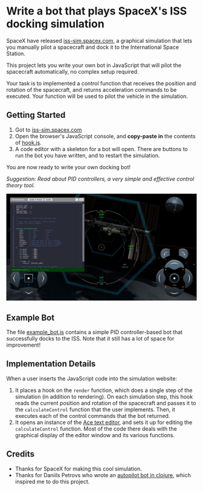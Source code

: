 # Write a bot that plays SpaceX's ISS docking simulation

SpaceX have released [iss-sim.spacex.com](https://iss-sim.spacex.com/),
a graphical simulation that lets you manually pilot a spacecraft and dock it to the International Space Station.

This project lets you write your own bot in JavaScript that will pilot the spacecraft automatically,
no complex setup required.

Your task is to implemented a control function that receives the position and rotation of the spacecraft,
and returns acceleration commands to be executed. Your function will be used to pilot the vehicle in the simulation.

## Getting Started

1. Got to [iss-sim.spacex.com](https://iss-sim.spacex.com/)
2. Open the browser's JavaScript console, and **copy-paste in** the contents of [hook.js](https://raw.githubusercontent.com/andrey-leshenko/ISSDockingBotGame/master/hook.js).
3. A code editor with a skeleton for a bot will open. There are buttons to run the bot you have written, and to restart the simulation.

You are now ready to write your own docking bot!

_Suggestion: Read about PID controllers, a very simple and effective control theory tool._


![Bot editor screenshot](https://github.com/andrey-leshenko/ISSDockingBotGame/blob/master/screenshot.png)

## Example Bot

The file [example_bot.js](https://github.com/andrey-leshenko/ISSDockingBotGame/blob/master/example_bot.js)
contains a simple PID controller-based bot that successfully docks to the ISS.
Note that it still has a lot of space for improvement!

## Implementation Details

When a user inserts the JavaScript code into the simulation website:

1. It places a hook on the `render` function, which does a single step of the simulation (in addition to rendering).
   On each simulation step, this hook reads the current position and rotation of the spacecraft and passes it to the `calculateControl` function that the user implements.
   Then, it executes each of the control commands that the bot returned.
2. It opens an instance of the [Ace text editor](https://ace.c9.io/), and sets it up for editing the `calculateControl` function.
   Most of the code there deals with the graphical display of the editor window and its various functions.

## Credits

- Thanks for SpaceX for making this cool simulation.
- Thanks for Daniils Petrovs who wrote an [autopilot bot in clojure](https://github.com/DaniruKun/spacex-iss-docking-sim-autopilot),
  which inspired me to do this project.
